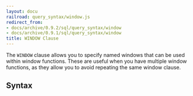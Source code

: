```yaml
---
layout: docu
railroad: query_syntax/window.js
redirect_from:
- docs/archive/0.9.2/sql/query_syntax/window
- docs/archive/0.9.1/sql/query_syntax/window
title: WINDOW Clause
---
```


The `WINDOW` clause allows you to specify named windows that can be used within window functions. These are useful when you have multiple window functions, as they allow you to avoid repeating the same window clause.

## Syntax

<div id="rrdiagram"></div>